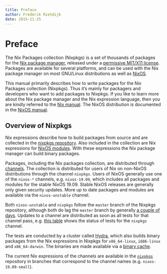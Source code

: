```yaml
---
title: Preface
author: Frederik Rietdijk
date: 2015-11-25
---
```


# Preface

The Nix Packages collection (Nixpkgs) is a set of thousands of packages for the
[Nix package manager](https://nixos.org/nix/), released under a
[permissive MIT/X11 license](https://github.com/NixOS/nixpkgs/blob/master/COPYING).
Packages are available for several platforms, and can be used with the Nix
package manager on most GNU/Linux distributions as well as [NixOS](https://nixos.org/nixos).

This manual primarily describes how to write packages for the Nix Packages collection
(Nixpkgs). Thus it’s mainly for packagers and developers who want to add packages to
Nixpkgs. If you like to learn more about the Nix package manager and the Nix
expression language, then you are kindly referred to the [Nix manual](https://nixos.org/nix/manual/).
The NixOS distribution is documented in the [NixOS manual](https://nixos.org/nixos/manual/).

## Overview of Nixpkgs

Nix expressions describe how to build packages from source and are collected in
the [nixpkgs repository](https://github.com/NixOS/nixpkgs). Also included in the
collection are Nix expressions for
[NixOS modules](https://nixos.org/nixos/manual/index.html#sec-writing-modules).
With these expressions the Nix package manager can build binary packages.

Packages, including the Nix packages collection, are distributed through
[channels](https://nixos.org/nix/manual/#sec-channels). The collection is
distributed for users of Nix on non-NixOS distributions through the channel
`nixpkgs`. Users of NixOS generally use one of the `nixos-*` channels, e.g.
`nixos-19.09`, which includes all packages and modules for the stable NixOS
19.09. Stable NixOS releases are generally only given
security updates. More up to date packages and modules are available via the
`nixos-unstable` channel.

Both `nixos-unstable` and `nixpkgs` follow the `master` branch of the Nixpkgs
repository, although both do lag the `master` branch by generally
[a couple of days](https://howoldis.herokuapp.com/). Updates to a channel are
distributed as soon as all tests for that channel pass, e.g.
[this table](https://hydra.nixos.org/job/nixpkgs/trunk/unstable#tabs-constituents)
shows the status of tests for the `nixpkgs` channel.

The tests are conducted by a cluster called [Hydra](http://nixos.org/hydra/),
which also builds binary packages from the Nix expressions in Nixpkgs for
`x86_64-linux`, `i686-linux` and `x86_64-darwin`.
The binaries are made available via a [binary cache](https://cache.nixos.org).

The current Nix expressions of the channels are available in the
[`nixpkgs`](https://github.com/NixOS/nixpkgs) repository in branches
that correspond to the channel names (e.g. `nixos-19.09-small`).
